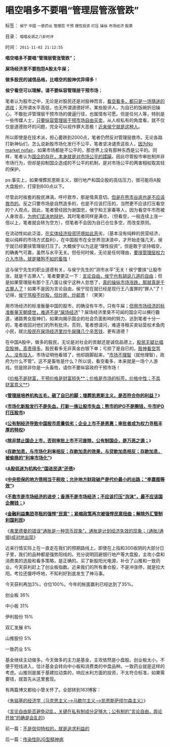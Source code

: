 # 唱空唱多不要唱“管理层管涨管跌”

标签： `侯宁` `中国` `一致药业` `管理层` `干预` `理性投资` `打压` `操纵` `市场经济` `股票` 

目录： `唱唱反调之八卦时评`

时间： `2011-11-02 21:12:55`

**唱空唱多不要唱“管理层管涨管跌”；**

**屎场经济里不要抱怨A股太牛屎；**

**做多股民的诚信品格，比唱空的股神优异得多**！

**侯宁看空可以理解，请不要纵容管理层干预市场**；

笔者认为股市之中，无论是对股民还是对股神而言，[看空看多，都只是一场猜迷的游戏](../../../2008/3/4/比准确测市更重要的是“预测不准时怎么办”.md)；无所谓水平高低，也无所谓道德好坏。某些股评人，为自已的饭碗折旧操心，不敢批评管理层干预市场的傻逼行径，也属情有可愿。但是任何人等，特别是一些传媒人士，[只要纵容管理层干预市场自由买卖](../../../2011/7/25/牛市是散户监管管理层缔造的.md)，从人权私有的角度看，就不仅仅是道德败坏的问题，完全可以视作罪大恶极！[近来侯宁就是这种人](../../../2010/9/14/股票市场价格陪审团！.md)。

所以即使是在技术派，担心要跌到2000点，笔者仍然反对管理层救市。无论各路打新神仙们，怎么说新股市场化发行不公平，笔者坚决谴责这些人，[因为No market nofair](../../../2011/10/15/NoPrivateNoFair!没有私有制就没有公平！.md)，如果市场都是不公平的，那世界上没有那种东西是公平的。同样，笔者认为[国企的存在，本身就是对市场公平的蹂躏](../../../2011/10/13/禁止国企IPO，才能实现自由登记上市.md)，因此尽管股市审批制并非市场行为，但却是抑制国企造成的不公平的机制，是对市场公平的两害相权取其轻的保护。

ps:事实上，如果埋葬凯恩斯主义，银行地产和国企股的高估压力，很可能将A股大盘股价，打穿到600点以下。

尽管此时挨套的股民淋漓，呼吁救市，那是情真意切。[但是在熊市谷底也是不应该救市的](../../../2011/10/25/管理层不救市是市场经济的进步.md)。反之只要市场是自然造多的，也是不应该打压的，当然更不应该打压看空的个人观点。因此，笔者曾经因为谢国忠，侯宁和王家春等人，因为看空牛市而被人身攻击，[为他们坚决地辩护](../../../2008/6/25/客观看待谢国忠侯宁的卖国唱空.md)。其时笔者同样是满仓，（但看空，一般连续上涨一倍以上，笔者就会转为空方），但笔者不会因为自已仓位多空，而改变原则。

在流动性如此泛滥，[在实体经济投资环境如此恶](../../../2011/9/19/炒股败家，实业更败家.md)劣，（基本没有纯粹的民营经济，能以纯粹的市场方式盈利），在中国股市在全世界泡沫浪中，才开始走强几天，侯宁就已经要挟管理层打压了。大概侯宁以为这是“理性投资”，但是敢于坚持唱空，的确勇气可嘉，虽然与水平无关。但任何时侯，无论是任何理由，[要挟管理层权力介入市场，就是猪狗不如的畜牲](../../../2009/8/24/先富起来的五毛义工慈善活动.md)！

这与侯宁先生的职业道德有关，与侯宁先生的“测市水平”无关！侯宁要挟“让股市涨，就是千古罪人”，笔者要更正一下：[言论自由，侯宁也有胡说八道的自由](../../../2010/11/30/王局长强调“依法”的精神应充分肯定.md)；但是如果管理层有那个王八蛋让侯宁这种人忽悠了，[真的操纵市场涨跌，那就真是千古罪人了](../../../2011/4/28/打压小盘股，成功制造了股灾.md)！如果不是因为言论自由，侯宁现在就已经是现行王八蛋罪的“罪人”了！记得，[侯宁骂股不炒股，但炒房，炒邮票](../../../2009/4/3/流动性定律，风险利润和不确定性.md)！（笑笑）

用市场经济的标准衡量中国的股市，的确没有牛市，只有牛屎；[但用市场经济的标准衡量天朝盛世，难道不是“屎场经济](../../../2011/9/15/股市连赌场都不如，实体经济连股市都不如.md)”？屎场经济里臭不可闻的国企可以横行霸道，诸路男女股神们，如果向揭示国企的社会负面影响的努力，达到笔者十分一的，笔者收回对他们的所有批评。否则，笔者想请问，难道寻租买卖钻营权术鱼肉小民，就比[股民在屎场经济里炒牛屎赚几个辛苦钱](../../../2009/11/6/炒股维持着中国社会的稳定.md)，更有道德？

在中国A股中，做多的股民，无论是对社会的贡献还是诚信品德上，[股民无疑比唱空股神，高贵得多](../../../2011/7/1/A股合理的市盈率应是无限高.md)。股民看多无非真金白银下单；亏损了是自已的。[股神看空骂人，没有投入](../../../2010/5/12/理性主义其实就是蠢猪主义,散户的“抗庄”能力.md)，市场证明他看错了，他却跳脚起来，“[市场不理智](../../../2007/8/26/谁有资格指责散户投资不理性、.md)（就他理智），政府为什么不管”。这不是畜牲是什么？所以说，看空看多，本来就是一场个人游戏。但是除非你是一头畜牲，请你不要纵容政府干预市场！

《[价格不是财富，干预价格是财富损失**；价格是市场的标签，价格中性；不具财富意义**](../../../2011/9/26/价格不是财富，“价格干预”是财富损失.md)》

《[**管理层培养机构五毛，砸了自已的脚；埋葬凯恩斯主义，是否符合你的利益？**](../../../2011/9/28/埋葬凯恩斯主义，是否符合你的利益？.md)》

《[**市场化新股发行不是失血，打新一族让股市失血；熊市的IPO不是圈钱，牛市IPO打压股市**](../../../2011/10/13/熊市的IPO不是圈钱，坚持新股市场化发行才有牛市.md)》

《[**公有制经济导致中国股市质量低劣；企业上市不是恩惠；审批者成为权力寻租丰厚的特权**](../../../2011/10/13/公有制经济成分，令股市质量低劣.md)》

《[**除非禁止国企上市，否则审批上市不可废除，公有制国企，是万恶之源；**](../../../2011/10/13/禁止国企IPO，才能实现自由登记上市.md)》

《[**存款加息，与市场化利率相反；存款加息的效果，与贷款加息相反；存款加息，被偷换的“利率市场化”**](../../../2011/10/18/存款加息不是利率市场化，存款利率不是资本单位价格.md)》

《[**A股低迷为机构化“国进民退”还债**](../../../2011/10/21/A股低迷为机构化“国进民退”还债.md)》

《[**中央担保的地方债相当于税收；允许地方财政破产是代价最小的出路；“李嘉图等效”**](../../../2011/10/24/中央担保的地方债相当于税收，李嘉图等效将被国人熟知.md)》

《[**不救市是市场经济的进步；香港不是市场经济；不应该打压“泡沫”，最不应该国企圈钱；**](../../../2011/10/25/管理层不救市是市场经济的进步.md)》

《[**金融利益集团寻租的强悍“民意”；紧缩政策再次被强悍民意扭曲；解除外汇管制利国利民**](../../../2011/10/26/金融利益集团操纵官媒的强悍“民意”；.md)》

《[弗里德曼的错误“通胀是一种货币现象”，通胀是计划经济失效的现象；（通胀/通缩)成对地出现](../../../2011/10/28/凯恩斯主义的（通胀／通缩）总是成对同时出现.md)》

近来行情实际上在一直走在我们的预期路线上。即使在上指和300收阴的大部分日子里，我们的品种都是强势阳线的。充分说明回避银行地产等大盘股，主攻小盘和消费类的选股和看多策略，是正确的。买了新股阳光电源，补仓了山推和一致药业。今天获利赶上了创业板指数。近来我们的所有重仓股，不是冲涨停，就是拉大阳。考拉还傻呼呼地，不知利好到底发生了神马事。

今天获利再加3%，仓位100%。今年的帐面赢利已经达到了35%。

创业板 36%

中小板 31%

伊利股份 15%

双汇发展 8%

山推股份 5%

一致药业 5%

基金继续主动做多。今天做多的主力是基金，主攻依然是小盘股。创业板太小，不便于短线进入，估计基金会转向中小板和消费类的中盘品种。一致药业就是这样的考虑。山推则是属于基建拉动类的，响应水利方面的投资，不太符合标准，如果需要钱，就首先从这里套现。

有两篇博文都给小管关怀了。全部转到163博客：

《[朱镕基的经济学（马克思主义——>马歇尔主义——>凯恩斯萨缪尔森主义）](http://darthvad.blog.163.com/blog/static/5339947020111028459167/)》

《[言论自由能否避免动乱，关键在私有制成分足够大；公有制的“言论自由，舆论开放”的确是会乱的](http://darthvad.blog.163.com/blog/static/53399470201110211210165/)》



前一篇：[不是信仰特权的，就是追求利益的](../../../2011/11/2/不是信仰特权的，就是追求利益的.md)

后一篇：[传染性BUG型精神病](../../../2011/11/2/传染性BUG型精神病.md)